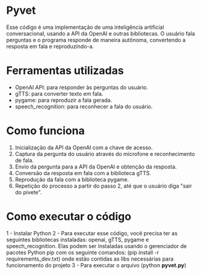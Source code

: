# Pyvet

Esse código é uma implementação de uma inteligência artificial conversacional, usando a API da OpenAI e outras bibliotecas. O usuário fala perguntas e o programa responde de maneira autônoma, convertendo a resposta em fala e reproduzindo-a.


# Ferramentas utilizadas

-   OpenAI API: para responder às perguntas do usuário.
-   gTTS: para converter texto em fala.
-   pygame: para reproduzir a fala gerada.
-   speech_recognition: para reconhecer a fala do usuário.

# Como funciona

1.  Inicialização da API da OpenAI com a chave de acesso.
2.  Captura da pergunta do usuário através do microfone e reconhecimento de fala.
3.  Envio da pergunta para a API da OpenAI e obtenção da resposta.
4.  Conversão da resposta em fala com a biblioteca gTTS.
5.  Reprodução da fala com a biblioteca pygame.
6.  Repetição do processo a partir do passo 2, até que o usuário diga "sair do pivete".

# Como executar o código

1 - Instalar Python
2 - Para executar esse código, você precisa ter as seguintes bibliotecas instaladas: openai, gTTS, pygame e speech_recognition. Elas podem ser instaladas usando o gerenciador de pacotes Python pip com os seguinte comandos: (pip install -r requirements_dev.txt) onde estão contidas as libs necessárias para funcionamento do projeto
3 - Para executar o arquivo (python **pyvet.py**)
